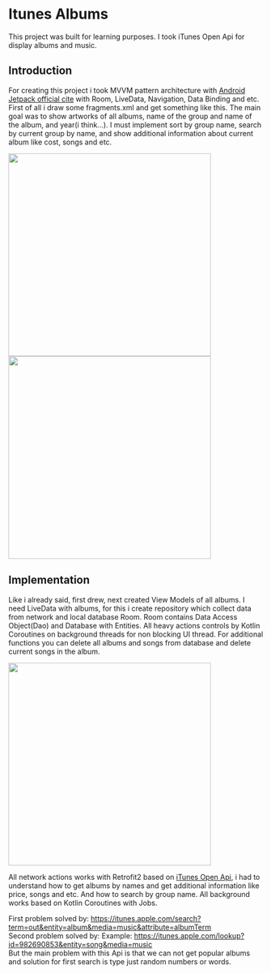 Itunes Albums
=============
This project was built for learning purposes. I took iTunes Open Api for display albums and music. 

Introduction
--------------
For creating this project i took MVVM pattern architecture with [Android Jetpack official cite](https://developer.android.com/jetpack) with Room, LiveData, Navigation, Data Binding and etc. First of all i draw some fragments.xml and get something like this. The main goal was to show artworks of all albums, name of the group and name of the album, and year(i think...). I must implement sort by group name, search by current group by name, and show additional information about current album like cost, songs and etc.

<img src="https://sun9-24.userapi.com/c856124/v856124136/209628/lT6F_oN-3L4.jpg" height="400" width=auto> <img src="https://sun9-23.userapi.com/c857228/v857228136/115b1a/T0DigfgQ4-c.jpg" height="400" width=auto>

Implementation
----------------
Like i already said, first drew, next created View Models of all albums. I need LiveData with albums, for this i create repository which collect data from network and local database Room. Room contains Data Access Object(Dao) and Database with Entities. All heavy actions controls by Kotlin Coroutines on background threads for non blocking UI thread. For additional functions you can delete all albums and songs from database and delete current songs in the album. 

<img src="https://sun9-45.userapi.com/c857216/v857216136/111fc3/wGga2gvxoVE.jpg" height="400" width=auto>


All network actions works with Retrofit2 based on [iTunes Open Api](https://developer.apple.com/library/archive/documentation/AudioVideo/Conceptual/iTuneSearchAPI/Searching.html#/apple_ref/doc/uid/TP40017632-CH5-SW1), i had to understand how to get albums by names and get additional information like price, songs and etc. And how to search by group name.  All background works based on Kotlin Coroutines with Jobs. <br>

First problem solved by:  https://itunes.apple.com/search?term=out&entity=album&media=music&attribute=albumTerm <br>
Second problem solved by: Example: https://itunes.apple.com/lookup?id=982690853&entity=song&media=music <br>
But the main problem with this Api is that we can not get popular albums and solution for first search is type just random numbers or words.
